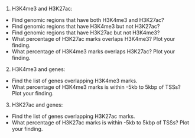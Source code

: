 1.	H3K4me3 and H3K27ac:
  * Find genomic regions that have both H3K4me3 and H3K27ac? 
  * Find genomic regions that have H3K4me3 but not H3K27ac?
  * Find genomic regions that have H3K27ac but not H3K4me3?
  * What percentage of H3K27ac marks overlaps H3K4me3? Plot your finding.
  * What percentage of H3K4me3 marks overlaps H3K27ac? Plot your finding.
2.	H3K4me3 and genes:
  * Find the list of genes overlapping H3K4me3 marks.
  * What percentage of H3K4me3 marks is within -5kb to 5kbp of TSSs? Plot your finding.
3.	H3K27ac and genes:
  * Find the list of genes overlapping H3K27ac marks.
  * What percentage of H3K27ac marks is within -5kb to 5kbp of TSSs? Plot your finding.
